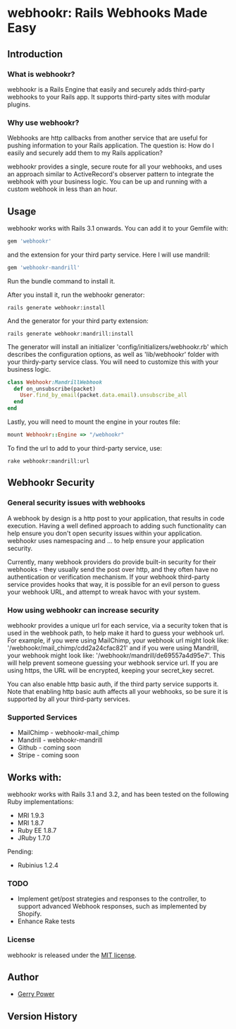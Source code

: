 # webhookr: Rails Webhooks Made Easy

## <a name="introduction"></a>Introduction

### What is webhookr?

webhookr is a Rails Engine that easily and securely adds third-party
webhooks to your Rails app. It supports third-party sites with modular
plugins.

### Why use webhookr?

Webhooks are http callbacks from another service that are useful for
pushing information to your Rails application. The question is: How do I
easily and securely add them to my Rails application?

webhookr provides a single, secure route for all your webhooks, and uses an
approach similar to ActiveRecord's observer pattern to integrate the webhook
with your business logic. You can be up and running with a custom webhook in
less than an hour.

## <a name="usage"></a>Usage

webhookr works with Rails 3.1 onwards. You can add it to your Gemfile
with:

```ruby
gem 'webhookr'
```

and the extension for your third party service. Here I will use mandrill:

```ruby
gem 'webhookr-mandrill'
```

Run the bundle command to install it.

After you install it, run the webhookr generator:

```console
rails generate webhookr:install
```

And the generator for your third party extension:

```console
rails generate webhookr:mandrill:install
```

The generator will install an initializer 'config/initializers/webhookr.rb'
which describes the configuration options, as well as 'lib/webhookr' folder
with your thirdy-party service class. You will need to customize this with
your business logic.

```ruby
class Webhookr:MandrillWebhook
  def on_unsubscribe(packet)
    User.find_by_email(packet.data.email).unsubscribe_all
  end
end
```

Lastly, you will need to mount the engine in your routes file:

```ruby
mount Webhookr::Engine => "/webhookr"
```

To find the url to add to your third-party service, use: 

```console
rake webhookr:mandrill:url
```

## <a name="security"></a>Webhookr Security

### General security issues with webhooks

A webhook by design is a http post to your application, that results in code execution.
Having a well defined approach to adding such functionality can help ensure you don't open security issues
within your application. webhookr uses namespacing and ... to help ensure your application security.

Currently, many webhook providers do provide built-in security for their 
webhooks - they usually send the post over http, and they often have no authentication 
or verification mechanism. If your webhook third-party service provides hooks that way, it is 
possible for an evil person to guess your webhook URL, and attempt to wreak havoc with your system.

### How using webhookr can increase security
webhookr provides a unique url for each service, via a security token that is used in the webhook path, to help make it hard to guess your webhook url.
For example, if you were using MailChimp, your webhook url might look like: '/webhookr/mail_chimp/cdd2a24cfac821' and if you were using Mandrill, your 
webhook might look like: '/webhookr/mandrill/de69557a4d95e7'. This will help prevent someone guessing your 
webhook service url. If you are using https, the URL will be encrypted, keeping your secret_key secret.

You can also enable http basic auth, if the third party service supports it. Note that enabling http basic auth
affects all your webhooks, so be sure it is supported by all your third-party services.


### <a name="supported_services"></a>Supported Services

* MailChimp - webhookr-mail_chimp
* Mandrill - webhookr-mandrill
* Github - coming soon
* Stripe - coming soon

## <a name="works_with"></a>Works with:

webhookr works with Rails 3.1 and 3.2, and has been tested on the following Ruby
implementations:

* MRI 1.9.3
* MRI 1.8.7
* Ruby EE 1.8.7
* JRuby 1.7.0

Pending:
* Rubinius 1.2.4

### TODO
* Implement get/post strategies and responses to the controller, to support advanced Webhook responses,
such as implemented by Shopify.
* Enhance Rake tests

### License

webhookr is released under the [MIT license](http://www.opensource.org/licenses/MIT).

## Author

* [Gerry Power](https://github.com/gerrypower)

## <a name="Version History"></a>Version History
